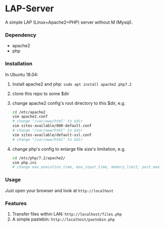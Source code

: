 # LAP-Server

A simple LAP (Linux+Apache2+PHP) server without M (Mysql).

### Dependency

- apache2
- php

### Installation

In Ubuntu 18.04:

1. Install apache2 and php: `sudo apt install apache2 php7.2`

2. clone this repo to some $dir

3. change apache2 config's root directory to this $dir, e.g. 

   ```bash
   cd /etc/apache2
   vim apache2.conf
   # change "/var/www/html" to $dir
   vim sites-available/000-default.conf
   # change "/var/www/html" to $dir
   vim sites-available/default-ssl.conf
   # change "/var/www/html" to $dir
   ```

4. change php's config to enlarge file size's limitation, e.g.

   ```bash
   cd /etc/php/7.2/apache2/
   vim php.ini
   # change max_execution_time, max_input_time, memory_limit, post_max_size, upload_max_filesize, and default_socket_timeout
   ```

### Usage

Just open your browser and look at `http://localhost`

### Features

1. Transfer files within LAN: `http://localhost/files.php`
2. A simple pastebin: `http://localhost/pastebin.php`